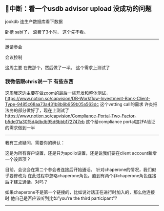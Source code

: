 

## 🏈中断：看一个usdb advisor upload 没成功的问题

jookdb 连生产数据库看下数据



卧槽 sabi了， 浪费了3小时， 这个先不看。

---

邀请参会

会议控制


这周主要 在做那个，然后做了一半。 这个需求上测试了


### 我微信跟chris说一下 有些东西

这周我这边主要在做zoom的最后一些开发和整体测试， 
https://www.notion.so/capvision/DB-Workflow-Investment-Bank-Client-Type-9485c68aa73a431b8b6b959b05a563dc 这个vetting call的需求 许炎把法务的部分做好了，现在上测试了
https://www.notion.so/capvision/Compliance-Portal-Two-Factor-b5de01a30f5d4dbdb95d6bbb172747eb 这个给compliance portal加2FA验证的需求做到一半


---

我有三点疑问，需要你的确认：

这是为所有客户设置，还是只为apollo设置，还是说我们要在client account新增一个设置项？

目前，会议会在第二个参会者连接后开始通话。 针对chaperone的情况，我们似乎要修改为 在此过程中忽略chaperone角色，直到有两个非chaperone角色连接后才建立通话，对吗？

如果chaperone不是第一个链接的，比如说对话正在进行时加入的，那么他连接时 他自己是否应该听到比如”you're the third participant"?

---

